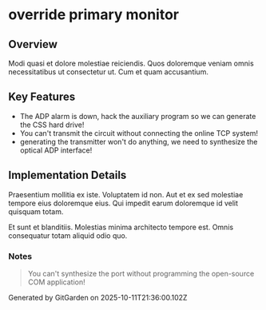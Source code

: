 # override primary monitor

## Overview
Modi quasi et dolore molestiae reiciendis. Quos doloremque veniam omnis necessitatibus ut consectetur ut. Cum et quam accusantium.

## Key Features
- The ADP alarm is down, hack the auxiliary program so we can generate the CSS hard drive!
- You can't transmit the circuit without connecting the online TCP system!
- generating the transmitter won't do anything, we need to synthesize the optical ADP interface!

## Implementation Details
Praesentium mollitia ex iste. Voluptatem id non. Aut et ex sed molestiae tempore eius doloremque eius. Qui impedit earum doloremque id velit quisquam totam.
 Et sunt et blanditiis. Molestias minima architecto tempore est. Omnis consequatur totam aliquid odio quo.

### Notes
> You can't synthesize the port without programming the open-source COM application!

Generated by GitGarden on 2025-10-11T21:36:00.102Z